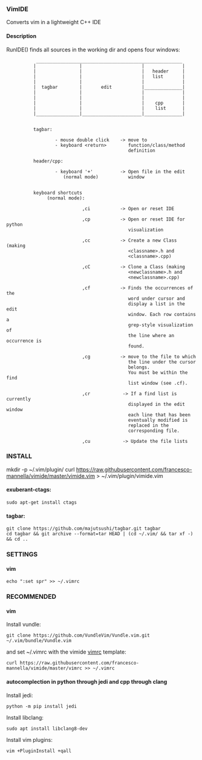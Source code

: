 ### VimIDE

Converts vim in a lightweight C++ IDE

#### Description
RunIDE() finds all sources in the working dir and opens four windows:

               ______________________________________________________
              |                |                      |              |
              |                |                      |   header     |
              |                |                      |   list       |
              |                |                      |              |
              |  tagbar        |       edit           |______________|
              |                |                      |              |
              |                |                      |              |
              |                |                      |    cpp       |
              |                |                      |    list      |
              |________________|______________________|______________|
              

              tagbar:
                      
                      - mouse double click    -> move to
                      - keyboard <return>        function/class/method 
                                                 definition 
                    
              header/cpp:
                      
                      - keyboard '+'          -> Open file in the edit
                         (normal mode)           window
                             

              keyboard shortcuts 
                   (normal mode):
                      
                                ,ci           -> Open or reset IDE

                                ,cp           -> Open or reset IDE for python
                                                 visualization

                                ,cc           -> Create a new Class (making
                                                 <classname>.h and 
                                                 <classname>.cpp)
                      
                                ,cC           -> Clone a Class (making
                                                 <newclassname>.h and 
                                                 <newclassname>.cpp)
                      
                                ,cf           -> Finds the occurrences of the
                                                 word under cursor and
                                                 display a list in the edit
                                                 window. Each row contains a
                                                 grep-style visualization of
                                                 the line where an occurrence is
                                                 found. 

                                ,cg           -> move to the file to which
                                                 the line under the cursor
                                                 belongs.
                                                 You must be within the find
                                                 list window (see .cf).

                                ,cr            -> If a find list is currently
                                                 displayed in the edit window
                                                 each line that has been
                                                 eventually modified is
                                                 replaced in the
                                                 corresponding file.

                                ,cu            -> Update the file lists



### INSTALL
mkdir -p ~/.vim/plugin/
curl https://raw.githubusercontent.com/francesco-mannella/vimide/master/vimide.vim > ~/.vim/plugin/vimide.vim

 
#### exuberant-ctags: 


    sudo apt-get install ctags


#### tagbar:


    git clone https://github.com/majutsushi/tagbar.git tagbar
    cd tagbar && git archive --format=tar HEAD | (cd ~/.vim/ && tar xf -) && cd ..
  
### SETTINGS
 
#### vim
    echo ":set spr" >> ~/.vimrc

### RECOMMENDED
 
#### vim
Install vundle:
    
    git clone https://github.com/VundleVim/Vundle.vim.git ~/.vim/bundle/Vundle.vim

and set ~/.vimrc with the vimide [vimrc](vimrc) template:

    curl https://raw.githubusercontent.com/francesco-mannella/vimide/master/vimrc >> ~/.vimrc

#### autocomplection in python through jedi and cpp through clang

Install jedi:

    python -m pip install jedi

Install libclang:

    sudo apt install libclang8-dev

Install vim plugins:

    vim +PluginInstall +qall
